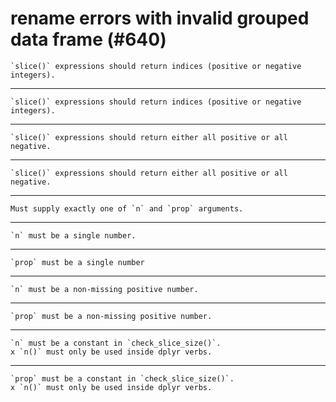 # rename errors with invalid grouped data frame (#640)

    `slice()` expressions should return indices (positive or negative integers).

---

    `slice()` expressions should return indices (positive or negative integers).

---

    `slice()` expressions should return either all positive or all negative.

---

    `slice()` expressions should return either all positive or all negative.

---

    Must supply exactly one of `n` and `prop` arguments.

---

    `n` must be a single number.

---

    `prop` must be a single number

---

    `n` must be a non-missing positive number.

---

    `prop` must be a non-missing positive number.

---

    `n` must be a constant in `check_slice_size()`.
    x `n()` must only be used inside dplyr verbs.

---

    `prop` must be a constant in `check_slice_size()`.
    x `n()` must only be used inside dplyr verbs.

